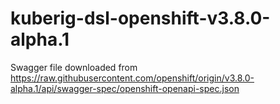 # kuberig-dsl-openshift-v3.8.0-alpha.1

Swagger file downloaded from https://raw.githubusercontent.com/openshift/origin/v3.8.0-alpha.1/api/swagger-spec/openshift-openapi-spec.json
